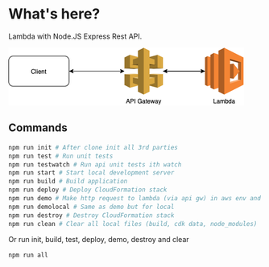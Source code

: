 # What's here?

Lambda with Node.JS Express Rest API.

![plot](../sketches/only-lambda.png)

## Commands

```bash
npm run init # After clone init all 3rd parties
npm run test # Run unit tests
npm run testwatch # Run api unit tests ith watch
npm run start # Start local development server
npm run build # Build application
npm run deploy # Deploy CloudFormation stack
npm run demo # Make http request to lambda (via api gw) in aws env and display response
npm run demolocal # Same as demo but for local
npm run destroy # Destroy CloudFormation stack
npm run clean # Clear all local files (build, cdk data, node_modules)
```

Or run init, build, test, deploy, demo, destroy and clear

```bash
npm run all
```
